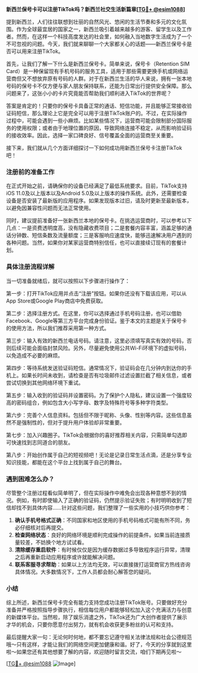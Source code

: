 **新西兰保号卡可以注册TikTok吗？新西兰社交生活新篇章[[TG💪+ @esim1088](https://t.me/s/esim1088)]**

提到新西兰，人们往往联想到壮丽的自然风光、悠闲的生活节奏和多元的文化氛围。作为全球最宜居的国家之一，新西兰吸引着越来越多的游客、留学生以及工作者。然而，在这样一个科技高度发达的社会里，如何融入当地数字生活成为了一个不可忽视的问题。今天，我们就来聊聊一个大家都关心的话题——新西兰保号卡是否可以用来注册TikTok。

首先，让我们了解一下什么是新西兰保号卡。简单来说，保号卡（Retention SIM Card）是一种保留现有手机号码的服务工具，适用于那些需要更换手机或网络运营商但又不想放弃原有号码的人群。对于在新西兰生活的华人来说，拥有一张本地号码的保号卡不仅方便与家人朋友保持联系，还能为日常出行提供安全保障。那么问题来了，这张小小的卡片究竟能否帮助我们顺利进入TikTok的世界呢？

答案是肯定的！只要你的保号卡具备正常的通话、短信功能，并且能够正常接收验证码短信，那么理论上它是完全可以用于注册TikTok账户的。不过，在实际操作过程中，可能会遇到一些小麻烦。比如某些情况下，运营商可能会限制部分国际服务的使用权限；或者由于地理位置的原因，导致网络连接不稳定，从而影响验证码的接收效率。因此，选择一家口碑良好、信号覆盖全面的运营商至关重要。

接下来，我们就从几个方面详细探讨一下如何成功用新西兰保号卡注册TikTok吧！

### 注册前的准备工作

在正式开始之前，请确保你的设备已经满足了最低系统要求。目前，TikTok支持iOS 11.0及以上版本以及Android 5.0及以上版本的操作系统。此外，还需要检查设备是否安装了最新版的应用程序。如果发现版本过旧，请及时更新至最新版本，以避免因兼容性问题而无法正常使用。

同时，建议提前准备好一张新西兰本地的保号卡。在挑选运营商时，可以参考以下几点：一是资费透明度高，没有隐藏收费项目；二是套餐内容丰富，涵盖足够的通话分钟数、短信条数及流量额度；三是客服响应速度快，能够迅速解决用户遇到的各种问题。当然，如果你对某家运营商特别信任，也可以直接续订现有的套餐计划。

### 具体注册流程详解

当一切准备就绪后，就可以按照以下步骤进行操作了：

第一步：打开TikTok应用并点击“注册”按钮。如果你还没有下载该应用，可以从App Store或Google Play商店中免费获取。

第二步：选择注册方式。在这里，你可以选择通过手机号码注册，也可以借助Facebook、Google等第三方平台完成身份验证。鉴于本文的主题是关于保号卡的使用方法，所以我们推荐采用第一种方式。

第三步：输入有效的新西兰电话号码。请注意，这里必须填写真实有效的号码，否则后续可能会面临封禁风险。另外，尽量避免使用公共Wi-Fi环境下的虚拟号码，以免造成不必要的麻烦。

第四步：等待系统发送验证码短信。通常情况下，验证码会在几分钟内到达你的手机上。如果长时间未收到，请检查是否有垃圾邮件过滤设置拦截了相关信息，或者尝试切换到其他网络环境下重试。

第五步：输入收到的验证码并设置密码。为了保护个人隐私，建议设置一个强度较高的密码组合，例如包含大小写字母、数字及特殊符号等多种字符类型。

第六步：完善个人信息资料。包括但不限于昵称、头像、性别等内容。这些信息虽然不是强制性的，但对于提升用户体验却非常重要。

第七步：加入兴趣圈子。TikTok会根据你的喜好推荐相关内容，只需简单勾选即可快速找到志同道合的朋友。

第八步：开始创作属于自己的短视频吧！无论是记录日常生活点滴，还是分享专业知识技能，都能在这个平台上找到属于自己的舞台。

### 遇到困难怎么办？

尽管整个注册过程看似简单明了，但在实际操作中难免会出现各种意想不到的情况。例如，有时即使输入了正确的验证码，仍然提示验证失败；有时明明收到了短信却找不到具体内容……针对这些问题，我们整理了一些实用的小技巧供你参考：

1. **确认手机号格式正确**：不同国家和地区使用的手机号码格式可能有所不同，务必仔细核对后再提交。
2. **检查网络状态**：良好的网络环境是顺利完成操作的前提条件。如果当前连接质量较差，不妨换个地方试试看。
3. **清除缓存重启软件**：有时候仅仅是因为缓存数据过多导致程序运行异常，清理之后再重新启动应用程序或许就能解决问题。
4. **联系客服寻求帮助**：如果以上方法均无效，可以直接拨打运营商官方热线咨询具体情况。大多数情况下，工作人员都会耐心解答您的疑问。

### 小结

综上所述，新西兰保号卡完全有能力支持您成功注册TikTok账号。只要做好充分准备并严格按照指导步骤执行，相信每位用户都能够轻松加入这个充满活力与创意的新媒体平台。当然啦，除了娱乐消遣之外，TikTok还为广大创作者提供了展示才华的机会，只要你愿意付出努力，就有机会收获更多粉丝的认可和支持。

最后提醒大家一句：无论何时何地，都不要忘记遵守相关法律法规和社会公德规范哦～只有这样，才能让我们的网络空间更加健康和谐。好了，今天的分享就到这里啦～如果您还有其他想要了解的内容，欢迎随时留言交流，咱们下期再见啦～

[[TG💪+ @esim1088](https://t.me/s/esim1088) ![Image](https://i.postimg.cc/4NQfJmqS/Snipaste-2025-05-13-00-14-12.png)]